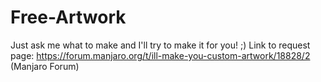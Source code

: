 # Free-Artwork
Just ask me what to make and I'll try to make it for you! ;)
Link to request page: https://forum.manjaro.org/t/ill-make-you-custom-artwork/18828/2 (Manjaro Forum)
